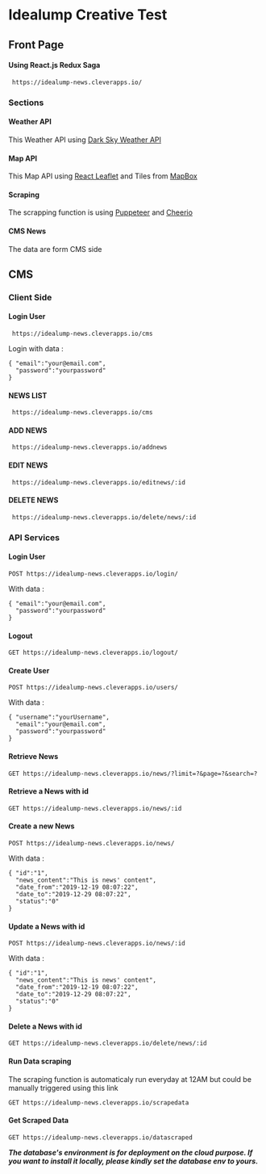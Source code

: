 # Idealump Creative Test

## Front Page
#### Using React.js Redux Saga
```
 https://idealump-news.cleverapps.io/
```

### Sections

#### Weather API
This Weather API using [Dark Sky Weather API](https://darksky.net/dev)

#### Map API
This Map API using [React Leaflet](https://react-leaflet.js.org/) and Tiles from [MapBox](https://www.mapbox.com/)

#### Scraping
The scrapping function is using [Puppeteer](https://github.com/puppeteer/puppeteer) and [Cheerio](https://cheerio.js.org/)

#### CMS News
The data are form CMS side



## CMS

### Client Side

#### Login User
```
 https://idealump-news.cleverapps.io/cms
```
Login with data :
```
{ "email":"your@email.com",
  "password":"yourpassword"
}
```

#### NEWS LIST
```
 https://idealump-news.cleverapps.io/cms
```

#### ADD NEWS
```
 https://idealump-news.cleverapps.io/addnews
```

#### EDIT NEWS
```
 https://idealump-news.cleverapps.io/editnews/:id
```

#### DELETE NEWS
```
 https://idealump-news.cleverapps.io/delete/news/:id
```


### API Services

#### Login User
```
POST https://idealump-news.cleverapps.io/login/
```
With data :
```
{ "email":"your@email.com",
  "password":"yourpassword"
}
```

#### Logout
```
GET https://idealump-news.cleverapps.io/logout/

```

#### Create User
```
POST https://idealump-news.cleverapps.io/users/
```
With data :
```
{ "username":"yourUsername",
  "email":"your@email.com",
  "password":"yourpassword"
}
```

#### Retrieve News
```
GET https://idealump-news.cleverapps.io/news/?limit=?&page=?&search=?
```

#### Retrieve a News with id
```
GET https://idealump-news.cleverapps.io/news/:id
```

#### Create a new News
```
POST https://idealump-news.cleverapps.io/news/
```
With data :
```
{ "id":"1",
  "news_content":"This is news' content",
  "date_from":"2019-12-19 08:07:22",
  "date_to":"2019-12-29 08:07:22",
  "status":"0"
}
```

#### Update a News with id
```
POST https://idealump-news.cleverapps.io/news/:id
```
With data :
```
{ "id":"1",
  "news_content":"This is news' content",
  "date_from":"2019-12-19 08:07:22",
  "date_to":"2019-12-29 08:07:22",
  "status":"0"
}
```

#### Delete a News with id
```
GET https://idealump-news.cleverapps.io/delete/news/:id
```

#### Run Data scraping
The scraping function is automaticaly run everyday at 12AM but could be manually triggered using this link
```
GET https://idealump-news.cleverapps.io/scrapedata
```

#### Get Scraped Data
```
GET https://idealump-news.cleverapps.io/datascraped
```


***The database's environment is for deployment on the cloud purpose. 
If you want to install it locally, please kindly set the database env to yours.***
